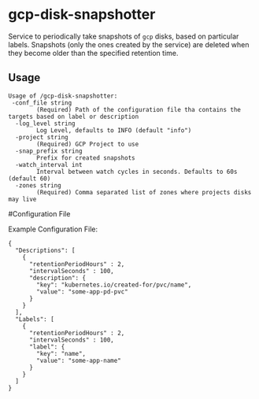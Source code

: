 # gcp-disk-snapshotter

Service to periodically take snapshots of `gcp` disks, based on particular labels.
Snapshots (only the ones created by the service) are deleted when they become older than the specified retention time.

## Usage
```
Usage of /gcp-disk-snapshotter:
 -conf_file string
        (Required) Path of the configuration file tha contains the targets based on label or description
  -log_level string
        Log Level, defaults to INFO (default "info")
  -project string
        (Required) GCP Project to use
  -snap_prefix string
        Prefix for created snapshots
  -watch_interval int
        Interval between watch cycles in seconds. Defaults to 60s (default 60)
  -zones string
        (Required) Comma separated list of zones where projects disks may live
```

#Configuration File

Example Configuration File:

```
{
  "Descriptions": [
    {
      "retentionPeriodHours" : 2,
      "intervalSeconds" : 100,
      "description": {
        "key": "kubernetes.io/created-for/pvc/name",
        "value": "some-app-pd-pvc"
      }
    }
  ],
  "Labels": [
    {
      "retentionPeriodHours" : 2,
      "intervalSeconds" : 100,
      "label": {
        "key": "name",
        "value": "some-app-name"
      }
    }
  ]
}
```
